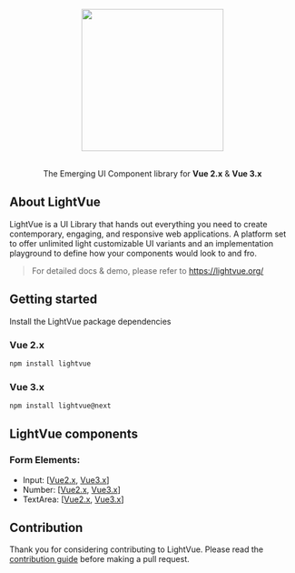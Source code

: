 <div align="center">
  <br/>
  <a href="https://lightvue.org">
    <img src="https://lightvue.org/logo_v2.svg" width="250">
  </a>
 
  <br/>
  <br/>
  
  <p>The Emerging UI Component library for <b>Vue 2.x</b> & <b>Vue 3.x</b></p>
</div>

## About LightVue

LightVue is a UI Library that hands out everything you need to create contemporary, engaging, and responsive web applications. A platform set to offer unlimited light customizable UI variants and an implementation playground to define how your components would look to and fro.

> For detailed docs & demo, please refer to <https://lightvue.org/>

## Getting started

Install the LightVue package dependencies

### Vue 2.x

```bash
npm install lightvue
```

### Vue 3.x

```bash
npm install lightvue@next
```

## LightVue components

### Form Elements:

- Input:  [[Vue2.x](https://lightvue.org/vue-components/input 'Vue2.x DEMO'), [Vue3.x](https://vue3.lightvue.org/vue-components/input 'Vue3.x DEMO')]
- Number: [[Vue2.x](https://lightvue.org/vue-components/number 'Vue2.x DEMO'), [Vue3.x](https://vue3.lightvue.org/vue-components/number 'Vue3.x DEMO')]
- TextArea: [[Vue2.x](https://lightvue.org/vue-components/textarea 'Vue2.x DEMO'), [Vue3.x](https://vue3.lightvue.org/vue-components/textarea 'Vue3.x DEMO')]







## Contribution

Thank you for considering contributing to LightVue. Please read the [contribution guide](https://github.com/lightvue/lightvue/blob/master/CONTRIBUTING.md) before making a pull request.
